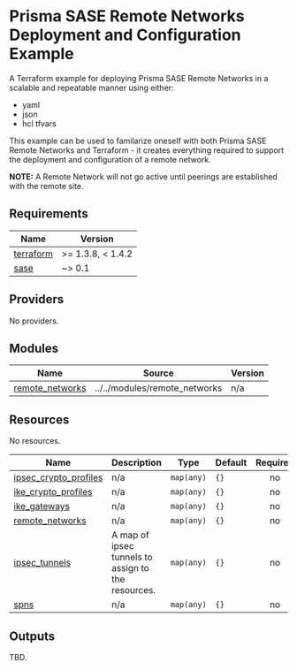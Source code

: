 # Prisma SASE Remote Networks Deployment and Configuration Example

A Terraform example for deploying Prisma SASE Remote Networks in a scalable and repeatable manner using either: 
- yaml
- json
- hcl tfvars

This example can be used to familarize oneself with both Prisma SASE Remote Networks and Terraform - 
it creates everything required to support the deployment and configuration of a remote network.

**NOTE:**
A Remote Network will not go active until peerings are established with the remote site.

<!-- BEGIN_TF_DOCS -->
## Requirements

| Name                                                                      | Version           |
|---------------------------------------------------------------------------|-------------------|
| <a name="requirement_terraform"></a> [terraform](#requirement\_terraform) | >= 1.3.8, < 1.4.2 |
| <a name="requirement_sase"></a> [sase](#requirement\_sase)                | ~> 0.1            |

## Providers

No providers.

## Modules

| Name                                                                                | Source                        | Version |
|-------------------------------------------------------------------------------------|-------------------------------|---------|
| <a name="module_remote_networks"></a> [remote\_networks](#module\_remote\_networks) | ../../modules/remote_networks | n/a     |

## Resources

No resources.

| Name                                                                                                  | Description                                        | Type       | Default | Required |
|-------------------------------------------------------------------------------------------------------|----------------------------------------------------|------------|---------|:--------:|
| <a name="input_ipsec_crypto_profiles"></a> [ipsec\_crypto\_profiles](#input\_ipsec\_crypto\_profiles) | n/a                                                | `map(any)` | `{}`    |    no    |
| <a name="input_ike_crypto_profiles"></a> [ike\_crypto\_profiles](#input\_ike\_crypto\_profiles)       | n/a                                                | `map(any)` | `{}`    |    no    |
| <a name="input_ike_gateways"></a> [ike\_gateways](#input\_ike\_gateways)                              | n/a                                                | `map(any)` | `{}`    |    no    |
| <a name="input_remote_networks"></a> [remote\_networks](#input\_remote\_networks)                     | n/a                                                | `map(any)` | `{}`    |    no    |
| <a name="input_ipsec_tunnels"></a> [ipsec\_tunnels](#input\_ipsec\_tunnels)                           | A map of ipsec tunnels to assign to the resources. | `map(any)` | `{}`    |    no    |
| <a name="input_spns"></a> [spns](#input\_spns)                                                        | n/a                                                | `map(any)` | `{}`    |    no    |



## Outputs

TBD.
<!-- END_TF_DOCS -->